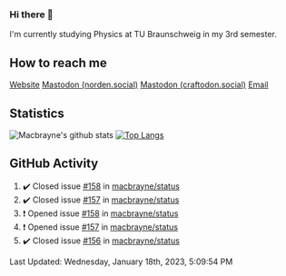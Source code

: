 ### Hi there 👋
I'm currently studying Physics at TU Braunschweig in my 3rd semester.

## How to reach me
[Website](https://florentin-schleuss.de)
<a rel="me" href="https://norden.social/@florentin">Mastodon (norden.social)</a>
<a rel="me" href="https://craftodon.social/@frodolon">Mastodon (craftodon.social)</a>
[Email](mailto:hello@macbrayne.de)

## Statistics
![Macbrayne's github stats](https://github-readme-stats.vercel.app/api?username=macbrayne&count_private=true&show_icons=true&hide_rank=true&custom_title=macbrayne's%20GitHub%20Stats)
[![Top Langs](https://github-readme-stats.vercel.app/api/top-langs/?username=macbrayne&exclude_repo=liftron&layout=compact)](https://github.com/anuraghazra/github-readme-stats)
## GitHub Activity

<!--RECENT_ACTIVITY:start-->
1. ✔️ Closed issue [#158](https://github.com/macbrayne/status/issues/158) in [macbrayne/status](https://github.com/macbrayne/status)
2. ✔️ Closed issue [#157](https://github.com/macbrayne/status/issues/157) in [macbrayne/status](https://github.com/macbrayne/status)
3. ❗️ Opened issue [#158](https://github.com/macbrayne/status/issues/158) in [macbrayne/status](https://github.com/macbrayne/status)
4. ❗️ Opened issue [#157](https://github.com/macbrayne/status/issues/157) in [macbrayne/status](https://github.com/macbrayne/status)
5. ✔️ Closed issue [#156](https://github.com/macbrayne/status/issues/156) in [macbrayne/status](https://github.com/macbrayne/status)
<!--RECENT_ACTIVITY:end-->

<!--RECENT_ACTIVITY:last_update-->
Last Updated: Wednesday, January 18th, 2023, 5:09:54 PM
<!--RECENT_ACTIVITY:last_update_end-->


<!--
**macbrayne/macbrayne** is a ✨ _special_ ✨ repository because its `README.md` (this file) appears on your GitHub profile.

Here are some ideas to get you started:

- 🔭 I’m currently working on ...
- 🌱 I’m currently learning ...
- 👯 I’m looking to collaborate on ...
- 🤔 I’m looking for help with ...
- 💬 Ask me about ...
- 📫 How to reach me: ...
- 😄 Pronouns: ...
- ⚡ Fun fact: ...
-->
